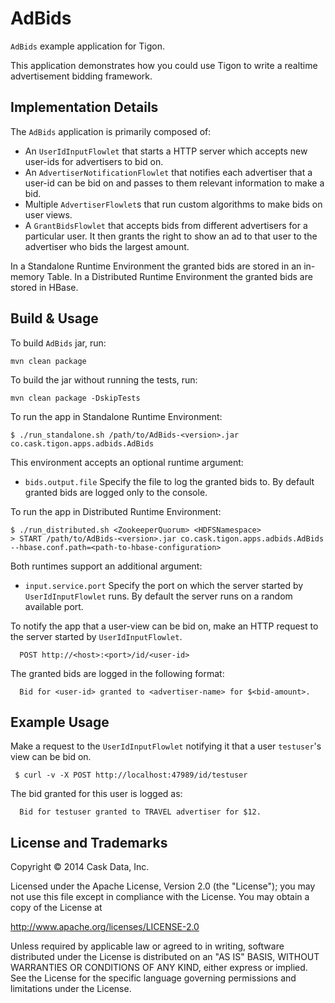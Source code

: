 # AdBids

``AdBids`` example application for Tigon.

This application demonstrates how you could use Tigon to write a realtime advertisement bidding framework.

## Implementation Details

The ``AdBids`` application is primarily composed of:
 - An ``UserIdInputFlowlet`` that starts a HTTP server which accepts new user-ids for advertisers to bid on.
 - An ``AdvertiserNotificationFlowlet`` that notifies each advertiser that a user-id can be bid on and passes to them
   relevant information to make a bid.
 - Multiple ``AdvertiserFlowlet``s that run custom algorithms to make bids on user views.
 - A ``GrantBidsFlowlet`` that accepts bids from different advertisers for a particular user.
   It then grants the right to show an ad to that user to the advertiser who bids the largest amount.
   
In a Standalone Runtime Environment the granted bids are stored in an in-memory Table. In a Distributed Runtime
Environment the granted bids are stored in HBase.

## Build & Usage
 
To build ``AdBids`` jar, run:

 ```mvn clean package```

To build the jar without running the tests, run:

```mvn clean package -DskipTests```

To run the app in Standalone Runtime Environment:

 ```
 $ ./run_standalone.sh /path/to/AdBids-<version>.jar co.cask.tigon.apps.adbids.AdBids
 ```

This environment accepts an optional runtime argument:
 - ```bids.output.file``` Specify the file to log the granted bids to. By default granted bids are logged only to
  the console.

To run the app in Distributed Runtime Environment:
 ```
 $ ./run_distributed.sh <ZookeeperQuorum> <HDFSNamespace>
 > START /path/to/AdBids-<version>.jar co.cask.tigon.apps.adbids.AdBids --hbase.conf.path=<path-to-hbase-configuration>
 ```

Both runtimes support an additional argument:
- ```input.service.port``` Specify the port on which the server started by ``UserIdInputFlowlet`` runs. By default the 
  server runs on a random available port.

To notify the app that a user-view can be bid on, make an HTTP request to the server started by ``UserIdInputFlowlet``.

```
  POST http://<host>:<port>/id/<user-id>
```

The granted bids are logged in the following format:

```
  Bid for <user-id> granted to <advertiser-name> for $<bid-amount>.
```

## Example Usage

Make a request to the ``UserIdInputFlowlet`` notifying it that a user ``testuser``'s view can be bid on.

```
 $ curl -v -X POST http://localhost:47989/id/testuser
```

The bid granted for this user is logged as:

```
  Bid for testuser granted to TRAVEL advertiser for $12.
```

## License and Trademarks

Copyright © 2014 Cask Data, Inc.

Licensed under the Apache License, Version 2.0 (the "License"); you may not
use this file except in compliance with the License. You may obtain a copy of
the License at

http://www.apache.org/licenses/LICENSE-2.0

Unless required by applicable law or agreed to in writing, software
distributed under the License is distributed on an "AS IS" BASIS, WITHOUT
WARRANTIES OR CONDITIONS OF ANY KIND, either express or implied. See the
License for the specific language governing permissions and limitations under
the License.
